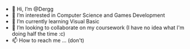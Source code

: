 - 👋 Hi, I’m @Dergg
- 👀 I’m interested in Computer Science and Games Development
- 🌱 I’m currently learning Visual Basic
- 💞️ I’m looking to collaborate on my coursework (I have no idea what I'm doing half the time :c)
- 📫 How to reach me ... (don't)

<!---
Dergg/Dergg is a ✨ special ✨ repository because its `README.md` (this file) appears on your GitHub profile.
You can click the Preview link to take a look at your changes.
--->
